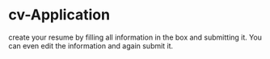 # cv-Application
create your resume by filling all information in the box and submitting it.
You can even edit the information and again submit it.

